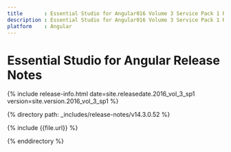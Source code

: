 ```yaml
---
title 		: Essential Studio for Angular016 Volume 3 Service Pack 1 Release Notes
description : Essential Studio for Angular016 Volume 3 Service Pack 1 Release Notes
platform 	: Angular
---
```


# Essential Studio for Angular Release Notes

{% include release-info.html date=site.releasedate.2016_vol_3_sp1 version=site.version.2016_vol_3_sp1  %} 

{% directory path: _includes/release-notes/v14.3.0.52 %}

{% include {{file.url}} %}

{% enddirectory %}